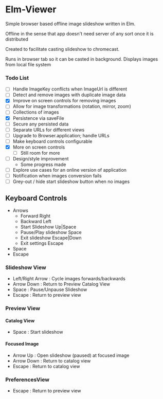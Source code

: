 # Elm-Viewer
Simple browser based offline image slideshow written in Elm.

Offline in the sense that app doesn't need server of any sort once it is distributed

Created to facilitate casting slideshow to chromecast.

Runs in browser tab so it can be casted in background. Displays images from local file system


### Todo List

  - [ ] Handle ImageKey conflicts when ImageUrl is different
  - [ ] Detect and remove images with duplicate image data
  - [x] Improve on screen controls for removing images
  - [ ] Allow for image transformations (rotation, mirror, zoom)
  - [ ] Collections of images
  - [x] Persistence via saveFile
  - [ ] Secure any persisted data
  - [ ] Separate URLs for different views
  - [ ] Upgrade to Browser.application; handle URLs
  - [ ] Make keyboard controls configurable
  - [x] More on screen controls
    - [ ] Still room for more
  - [ ] Design/style improvement
    - Some progress made
  - [ ] Explore use cases for an online version of application
  - [ ] Notification when images conversion fails
  - [ ] Grey-out / hide start slideshow button when no images

## Keyboard Controls
- Arrows
  - Forward Right
  - Backward Left
  - Start Slideshow Up|Space
  - Pause/Play slideshow Space
  - Exit slideshow Escape|Down
  - Exit settings Escape
- Space
- Escape



### Slideshow View
- Left/Right Arrow : Cycle images forwards/backwards
- Arrow Down : Return to Preview Catalog View
- Space : Pause/Unpause Slideshow
- Escape : Return to preview view

### Preview View

#### Catalog View
- Space : Start slideshow

#### Focused Image
- Arrow Up : Open slideshow (paused) at focused image
- Arrow Down : Return to catalog view
- Escape : Return to catalog view


### PreferencesView
- Escape : Return to preview view
